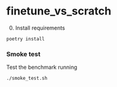# finetune_vs_scratch

0. Install requirements

```
poetry install
```


### Smoke test

Test the benchmark running

```
./smoke_test.sh
```
